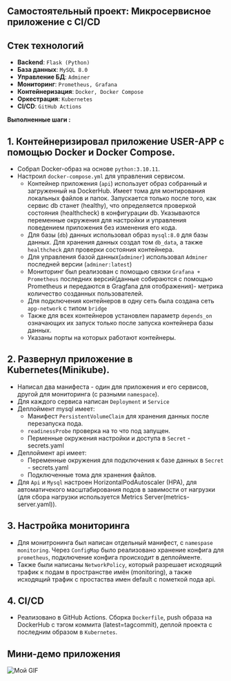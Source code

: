 ## Самостоятельный проект: Микросервисное приложение с CI/CD

## Стек технологий
- **Backend**: `Flask (Python)`
- **База данных**: `MySQL 8.0`
- **Управление БД**: `Adminer`
- **Мониторинг**: `Prometheus, Grafana`
- **Контейнеризация**: `Docker, Docker Compose`
- **Оркестрация**: `Kubernetes`
- **CI/CD**: `GitHub Actions`

**Выполненные шаги :**

## 1. Контейнеризировал приложение USER-APP с помощью Docker и Docker Compose.
- Собрал Docker-образ на основе `python:3.10.11`.
- Настроил `docker-compose.yml` для управления сервисом.
  - Контейнер приложения (`api`) использует образ собранный и загруженный на DockerHub. Имеет тома для монтирования локальных файлов и папок. Запускается только после того, как сервис db станет (healthy), что определяется проверкой состояния (healthcheck) в конфигурации db. Указываются переменные окружения для настройки и управления поведением приложения без изменения его кода.   
  - Для базы (`db`) данных использовал образ `mysql:8.0` для базы данных. Для хранения данных создал том `db_data`, а также `healthcheck` дял проверки состояния контейнера.
  - Для управления базой данных(`adminer`) использовал `Adminer` последней версии (`adminer:latest`)
  - Мониторинг был реализован с помощью связки `Grafana + Prometheus` последних версий(данные собираются с помощью Prometheus и передаются в Gragfana для отображения)- метрика количество созданных пользователей.  
  - Для подключения контейнеров в одну сеть была создана сеть `app-network` с типом `bridge`
  - Также для всех контейнеров установлен параметр `depends_on` означающих их запуск только после запуска контейнера базы данных.
  - Указаны порты на которых работают контейнеры.     
## 2. Развернул приложение в Kubernetes(Minikube).
- Написал два манифеста - один для приложения и его сервисов, другой для мониторинга (с разными `namespace`).
- Для каждого сервиса написан `Deployment` и `Service`
- Деплоймент mysql имеет:
   - Манифест `PersistentVolumeClaim` для хранения данных после перезапуска пода.
   - `readinessProbe` проверка на то что под запущен.
   - Перменные окружения настройки и доступа в `Secret` - secrets.yaml
- Деплоймент api имеет:
  - Переменные окружения для подключения к базе данных в `Secret` - secrets.yaml
  - Подключенные тома для хранения файлов.
- Для `Api` и `Mysql` настроен HorizontalPodAutoscaler (HPA), для автоматичекого масштабирования подов в завимости от нагрузки (для сбора нагрузки используется  Metrics Server(metrics-server.yaml)).
## 3. Настройка мониторинга
  - Для монитронинга был написан отдельный манифест, с `namespase monitoring`. Через `ConfigMap` было реализовано хранение конфига для `prometheus`, подключение конфига происходит в деплойменте.
  - Также были написаны `NetworkPolicy`, который разрешает исходящий трафик к подам в пространстве имён (monitoring), а также исходящий трафик с простаства имен default c пометкой пода api.
## 4. СI/CD
 - Реализовано в GitHub Actions. Сборка `Dockerfile`, push образа на DockerHub c тэгом коммита (latest=tagcommit), деплой проекта с последним образом в `Kubernetes`.
## Мини-демо приложения
   ![Мой GIF](https://d3q44e7ubi1hi2.cloudfront.net/a875u6%2Fpreview%2F67503643%2Fmain_large.gif?response-content-disposition=inline%3Bfilename%3D%22main_large.gif%22%3B&response-content-type=image%2Fgif&Expires=1748242035&Signature=DsEVePGRJdidKAks9MiREH8w9TiPFRBvi29YqXHEgu-Xy14CJuLgZ8fWUDldMHAN503~9Yf7ME5QSsg5py1lVJjrK585oMf75vnfwba-gcs9JGmSHXmxbZ2C7lhmab-ZXCKsq9SjJoebBUUMwCOowIUdsrCNnlVKx1YThQK16E7J37NANXWK1WwIFPn0kaoMN3UoL3ML8iaP5jRuOlfaTHiKL50HDGNlw3v8WLXTjreGrigBdaPQ6ouNY5izrVok1YTeshmteVC11c5O~mkzn1LdUlL-aXO~PXf6ekrFMDw2-zGnDN3MU9RqR0pDT~xnZfyx7BlMY2PoJcce3~8jJw__&Key-Pair-Id=APKAJT5WQLLEOADKLHBQ)
